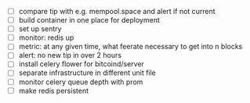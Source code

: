 - [ ] compare tip with e.g. mempool.space and alert if not current
- [ ] build container in one place for deployment
- [ ] set up sentry
- [ ] monitor: redis up
- [ ] metric: at any given time, what feerate necessary to get into n blocks
- [ ] alert: no new tip in over 2 hours
- [ ] install celery flower for bitcoind/server
- [ ] separate infrastructure in different unit file
- [ ] monitor celery queue depth with prom
- [ ] make redis persistent
